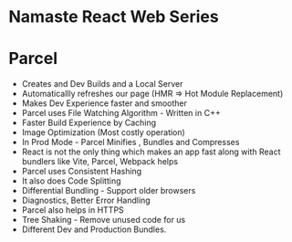 # Namaste React Web Series


# Parcel 
- Creates and Dev Builds and a Local Server
- Automaticallly refreshes our page (HMR => Hot Module Replacement)
- Makes Dev Experience faster and smoother
- Parcel uses File Watching Algorithm  - Written in C++
- Faster Build Experience by Caching
- Image Optimization (Most costly operation)
- In Prod Mode - Parcel Minifies , Bundles and Compresses   
- React is not the only thing which makes an app fast along with React bundlers like Vite, Parcel, Webpack helps 
- Parcel uses Consistent Hashing
- It also does Code Splitting
- Differential Bundling - Support older browsers
- Diagnostics, Better Error Handling
- Parcel also helps in HTTPS 
- Tree Shaking - Remove unused code for us
- Different Dev and Production Bundles.